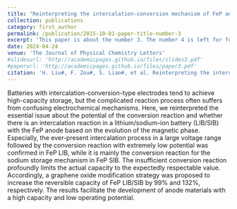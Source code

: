 ```yaml
---
title: "Reinterpreting the intercalation-conversion mechanism of FeP anodes in lithium/sodium-ion batteries from evolution of the magnetic phase"
collection: publications
category: first_author
permalink: /publication/2015-10-01-paper-title-number-3
excerpt: 'This paper is about the number 3. The number 4 is left for future work.'
date: 2024-04-24
venue: 'The Journal of Physical Chemistry Letters'
#slidesurl: 'http://academicpages.github.io/files/slides3.pdf'
#paperurl: 'http://academicpages.github.io/files/paper3.pdf'
citation: 'H. Liu#, F. Zou#, S. Liao#, et al. Reinterpreting the intercalation-conversion mechanism of FeP anodes in lithium/sodium-ion batteries from evolution of the magnetic phase, The Journal of Physical Chemistry Letters, 2024, 15, 4694-4704.'
---
```


Batteries with intercalation-conversion-type electrodes tend to achieve high-capacity storage, but the complicated reaction process often suffers from confusing electrochemical mechanisms. Here, we reinterpreted the essential issue about the potential of the conversion reaction and whether there is an intercalation reaction in a lithium/sodium-ion battery (LIB/SIB) with the FeP anode based on the evolution of the magnetic phase. Especially, the ever-present intercalation process in a large voltage range followed by the conversion reaction with extremely low potential was confirmed in FeP LIB, while it is mainly the conversion reaction for the sodium storage mechanism in FeP SIB. The insufficient conversion reaction profoundly limits the actual capacity to the expectedly respectable value. Accordingly, a graphene oxide modification strategy was proposed to increase the reversible capacity of FeP LIB/SIB by 99% and 132%, respectively. The results facilitate the development of anode materials with a high capacity and low operating potential.
